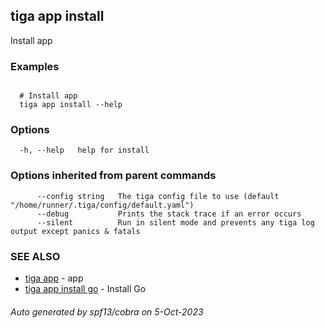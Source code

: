 ## tiga app install

Install app

### Examples

```

  # Install app
  tiga app install --help

```

### Options

```
  -h, --help   help for install
```

### Options inherited from parent commands

```
      --config string   The tiga config file to use (default "/home/runner/.tiga/config/default.yaml")
      --debug           Prints the stack trace if an error occurs
      --silent          Run in silent mode and prevents any tiga log output except panics & fatals
```

### SEE ALSO

* [tiga app](tiga_app.md)	 - app
* [tiga app install go](tiga_app_install_go.md)	 - Install Go

###### Auto generated by spf13/cobra on 5-Oct-2023
